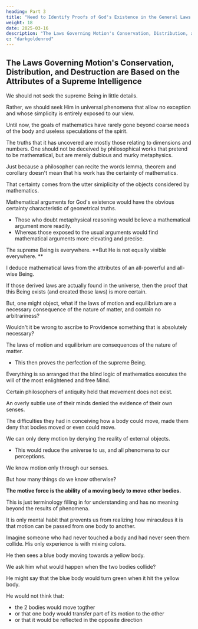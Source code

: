 ```yaml
---
heading: Part 3
title: "Need to Identify Proofs of God's Existence in the General Laws of Nature"
weight: 18
date: 2025-03-16
description: "The Laws Governing Motion's Conservation, Distribution, and Destruction are Based on the Attributes of a Supreme Intelligence"
c: "darkgoldenrod"
---
```



<!-- II. Need to Identify Proofs of God's Existence in the General Laws of Nature;  -->

## The Laws Governing Motion's Conservation, Distribution, and Destruction are Based on the Attributes of a Supreme Intelligence

We should not seek the supreme Being in little details.

<!--  in the parts of the universe of whose relationships we
know too little;  -->

Rather, we should seek Him in universal phenomena that allow no exception and whose simplicity is entirely exposed to our view.

<!-- Such research is more difficult than studying an insect, a flower, or similar things that Nature offers
to our eyes every moment. But we can be aided in our difficult march by a guide, one who is sure-footed
although he has not yet gone where we would like to go. -->

Until now, the goals of mathematics have rarely gone beyond coarse needs of the body and useless speculations of the spirit. 

The truths that it has uncovered are mostly those relating to dimensions and numbers. One should not be deceived by philosophical works that pretend to be mathematical, but are merely dubious and murky metaphysics. 

Just because a philosopher can recite the words lemma, theorem and corollary doesn't mean that his work has the certainty of mathematics. 

That certainty comes from the utter simiplicity of the objects considered by mathematics.

<!--  does not derive from big words, or even from the method used by geometers, but rather from 
 Let us see whether we can find a better use for mathematics. 
 -->

Mathematical arguments for God's existence would have the obvious certainty characteristic of geometrical truths.
- Those who doubt metaphysical reasoning would believe a mathematical argument more readily.
- Whereas those exposed to the usual arguments would find mathematical arguments more elevating and precise.

<!-- Therefore, let us not stop at simple speculation about the marvels of Nature. 

The organization of animals, the precise and many parts of insects, the enormous sizes and distances and revolutions of astronomical bodies, such arguments are better suited to amaze our mind than to clarify it.  -->

The supreme Being is everywhere. **But He is not equally visible everywhere. **

<!-- Let us seek Him in the simplest things, in the most fundamental laws of
Nature, in the universal rules by which movement is conserved, distributed or destroyed; and let us not seek
Him in phenomena that are merely complex consequences of these laws. -->


<!-- I could have started from mathematical laws that are confirmed by experience, and tried to show how they reflect the wisdom and power of the supreme Being. 

But those laws can be uncertain since they are often not based on rigorous proofs or purely geometrical hypotheses. -->

I deduce mathematical laws from the attributes of an all-powerful and all-wise Being. 

If those derived laws are actually found in the universe, then the proof that this Being exists (and created those laws) is more certain. 

But, one might object, what if the laws of motion and equilibrium are a necessary consequence of the nature of matter, and contain no arbitrariness? 

Wouldn't it be wrong to ascribe to Providence something that is absolutely necessary?

 <!-- absolutely necessary -->
The laws of motion and equilibrium are consequences of the nature of matter.
- This then proves the perfection of the supreme Being.

Everything is so arranged that the blind logic of mathematics executes the will of the most enlightened and free Mind.



Certain philosophers of antiquity held that movement does not exist.

An overly subtle use of their minds denied the evidence of their own senses. 

The difficulties they had in conceiving how a body could move, made them deny that bodies moved or even could move. 

We can only deny motion by denying the reality of external objects.
- This would reduce the universe to us, and all phenomena to our perceptions.


We know motion only through our senses.

But how many things do we know otherwise? 

**The motive force is the ability of a moving body to move other bodies.** 

This is just terminology filling in for understanding and has no meaning beyond the results of phenomena.

It is only mental habit that prevents us from realizing how miraculous it is that motion can be passed from one body to another. 

<!-- Once our eyes have opened, nothing is so striking. For those who have never thought about it, it doesn't seem mysterious.

By contrast, those who have meditated on it may despair of ever understanding it. -->


Imagine someone who had never touched a body and had never seen them collide. His only experience is with mixing colors.

He then sees a blue body moving towards a yellow body.

We ask him what would happen when the two bodies collide?

He might say that the blue body would turn green when it hit the yellow body.

He would not think that:
- the 2 bodies would move togther
- or that one body would transfer part of its motion to the other
- or that it would be reflected in the opposite direction


<!-- But would he guess that the two bodies would join together and move at a common
speed?  -->

<!-- so that it moves in the same direction at a
different speed? ? I don't think it would be possible to guess these things. -->
